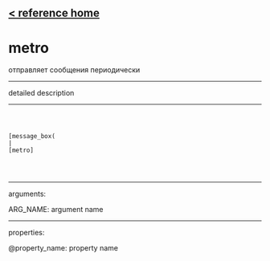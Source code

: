 [< reference home](ceammc_lib.html)
---

# metro


отправляет сообщения периодически

---

detailed description
<br>


---


```



[message_box(                                 
|
[metro]


            
```

---
arguments:

ARG_NAME: argument name<br>

---
properties:

@property_name: property name<br>

